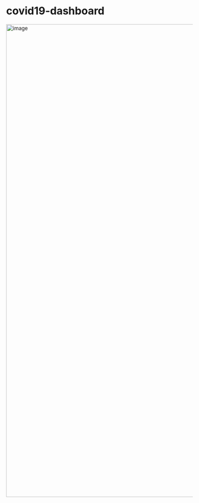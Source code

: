 # covid19-dashboard

<img width="1274" alt="image" src="https://user-images.githubusercontent.com/2737310/77852399-baddd500-71de-11ea-96cf-9d20f620ab1f.png">
